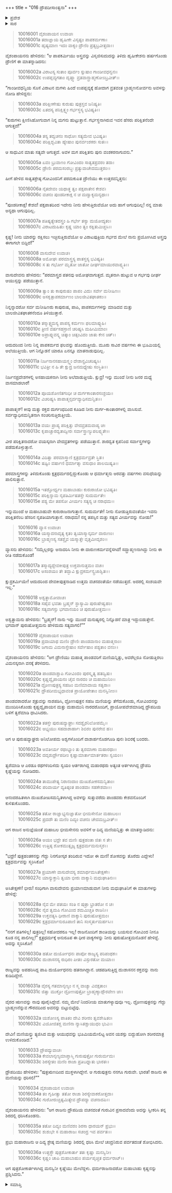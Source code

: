 +++
title = "016 ದ್ರೌಪದೀಸಾಂತ್ವನಾ"
+++

<details><summary>ಪ್ರವೇಶ</summary>


।।   ಓಂ ಓಂ ನಮೋ ನಾರಾಯಣಾಯ।।   ಶ್ರೀ ವೇದವ್ಯಾಸಾಯ ನಮಃ ।।

ಶ್ರೀ ಕೃಷ್ಣದ್ವೈಪಾಯನ ವೇದವ್ಯಾಸ ವಿರಚಿತ  

**ಶ್ರೀ ಮಹಾಭಾರತ**

**ಸೌಪ್ತಿಕ ಪರ್ವ**

**ಐಷೀಕ ಪರ್ವ**

**ಅಧ್ಯಾಯ 16**

</details>

<details><summary>ಸಾರ</summary>

ಕೃಷ್ಣನು ಉತ್ತರೆಯ ಗರ್ಭಕ್ಕೆ 60 ವರ್ಷಗಳ ಆಯುಸ್ಸನ್ನಿತ್ತು ಅಶ್ವತ್ಥಾಮನನ್ನು ಶಪಿಸಿದುದು (1-15). ಅಶ್ವತ್ಥಾಮನು ಪಾಂಡವರಿಗೆ ತನ್ನ ಮಣಿಯನ್ನಿತ್ತು ವನಕ್ಕೆ ತೆರಳಿದುದು (16-19). ಅಶ್ವತ್ಥಾಮನ ಮಣಿಯನ್ನು ದ್ರೌಪದಿಗಿತ್ತು ಸಂತವಿಸಿದುದು (20-36).


</details>


> 10016001 ವೈಶಂಪಾಯನ ಉವಾಚ।  
10016001a ತದಾಜ್ಞಾಯ ಹೃಷೀಕೇ ವಿಸೃಷ್ಟಂ ಪಾಪಕರ್ಮಣಾ।  
10016001c ಹೃಷ್ಯಮಾಣ ಇದಂ ವಾಕ್ಯಂ ದ್ರೌಣಿಂ ಪ್ರತ್ಯಬ್ರವೀತ್ತದಾ।।

ವೈಶಂಪಾಯನನು ಹೇಳಿದನು: “ಆ ಪಾಪಕರ್ಮಿಯು ಅಸ್ತ್ರವನ್ನು ವಿಸೃಜಿಸುದುದನ್ನು ತಿಳಿದು ಹೃಷೀಕೇಶನು ಹರ್ಷಗೊಂಡು ದ್ರೌಣಿಗೆ ಈ ಮಾತನ್ನಾಡಿದನು:

> 10016002a ವಿರಾಟಸ್ಯ ಸುತಾಂ ಪೂರ್ವಂ ಸ್ನುಷಾಂ ಗಾಂಡೀವಧನ್ವನಃ।  
10016002c ಉಪಪ್ಲವ್ಯಗತಾಂ ದೃಷ್ಟ್ವಾ ವ್ರತವಾನ್ಬ್ರಾಹ್ಮಣೋಽಬ್ರವೀತ್।।

“ಗಾಂಡೀವಧನ್ವಿಯ ಸೊಸೆ ವಿರಾಟನ ಮಗಳು ಹಿಂದೆ ಉಪಪ್ಲವ್ಯಕ್ಕೆ ಹೋದಾಗ ವ್ರತವಂತ ಬ್ರಾಹ್ಮಣನೋರ್ವನು ಅವಳನ್ನು ನೋಡಿ ಹೇಳಿದ್ದನು:

> 10016003a ಪರಿಕ್ಷೀಣೇಷು ಕುರುಷು ಪುತ್ರಸ್ತವ ಜನಿಷ್ಯತಿ।  
10016003c ಏತದಸ್ಯ ಪರಿಕ್ಷಿತ್ತ್ವಂ ಗರ್ಭಸ್ಥಸ್ಯ ಭವಿಷ್ಯತಿ।।

“ಕುರುಗಳು ಕ್ಷೀಣಿಸಿಹೋಗುವಾಗ ನಿನ್ನ ಮಗನು ಹುಟ್ಟುತ್ತಾನೆ. ಗರ್ಭಸ್ಥನಾಗಿರುವ ಇವನ ಹೆಸರು ಪರಿಕ್ಷಿತನೆಂದೇ ಆಗುತ್ತದೆ!”

> 10016004a ತಸ್ಯ ತದ್ವಚನಂ ಸಾಧೋಃ ಸತ್ಯಮೇವ ಭವಿಷ್ಯತಿ।  
10016004c ಪರಿಕ್ಷಿದ್ಭವಿತಾ ಹ್ಯೇಷಾಂ ಪುನರ್ವಂಶಕರಃ ಸುತಃ।।

ಆ ಸಾಧುವಿನ ಮಾತು ಸತ್ಯವೇ ಆಗುತ್ತದೆ. ಅವಳ ಮಗ ಪರಿಕ್ಷಿತನು ಪುನಃ ವಂಶಕರನಾಗುವನು.”

> 10016005a ಏವಂ ಬ್ರುವಾಣಂ ಗೋವಿಂದಂ ಸಾತ್ವತಪ್ರವರಂ ತದಾ।  
10016005c ದ್ರೌಣಿಃ ಪರಮಸಂರಬ್ಧಃ ಪ್ರತ್ಯುವಾಚೇದಮುತ್ತರಂ।।

ಹೀಗೆ ಹೇಳಿದ ಸಾತ್ವತಶ್ರೇಷ್ಠ ಗೋವಿಂದನಿಗೆ ಪರಮಕುಪಿತ ದ್ರೌಣಿಯು ಈ ಉತ್ತರವನ್ನಿತ್ತನು:

> 10016006a ನೈತದೇವಂ ಯಥಾತ್ಥ ತ್ವಂ ಪಕ್ಷಪಾತೇನ ಕೇಶವ।  
10016006c ವಚನಂ ಪುಂಡರೀಕಾಕ್ಷ ನ ಚ ಮದ್ವಾಕ್ಯಮನ್ಯಥಾ।।

“ಪುಂಡರೀಕಾಕ್ಷ! ಕೇಶವ! ಪಕ್ಷಪಾತದಿಂದ ಇದೇನು ನೀನು ಹೇಳುತ್ತಿರುವೆಯೋ ಅದು ಹಾಗೆ ಆಗುವುದಿಲ್ಲ! ನನ್ನ ಮಾತು ಅನ್ಯಥಾ ಆಗುವುದಿಲ್ಲ.

> 10016007a ಪತಿಷ್ಯತ್ಯೇತದಸ್ತ್ರಂ ಹಿ ಗರ್ಭೇ ತಸ್ಯಾ ಮಯೋದ್ಯತಂ।  
10016007c ವಿರಾಟದುಹಿತುಃ ಕೃಷ್ಣ ಯಾಂ ತ್ವಂ ರಕ್ಷಿತುಮಿಚ್ಚಸಿ।।

ಕೃಷ್ಣ! ನೀನು ಯಾರನ್ನು ರಕ್ಷಿಸಲು ಇಚ್ಛಿಸುತ್ತಿರುವೆಯೋ ಆ ವಿರಾಟಪುತ್ರಿಯ ಗರ್ಭದ ಮೇಲೆ ನಾನು ಪ್ರಯೋಗಿಸಿದ ಅಸ್ತ್ರವು ಈಗಾಗಲೇ ಬಿದ್ದಿದೆ!”

> 10016008 ವಾಸುದೇವ ಉವಾಚ।  
10016008a ಅಮೋಘಃ ಪರಮಾಸ್ತ್ರಸ್ಯ ಪಾತಸ್ತಸ್ಯ ಭವಿಷ್ಯತಿ।  
10016008c ಸ ತು ಗರ್ಭೋ ಮೃತೋ ಜಾತೋ ದೀರ್ಘಮಾಯುರವಾಪ್ಸ್ಯತಿ।।

ವಾಸುದೇವನು ಹೇಳಿದನು: “ಪರಮಾಸ್ತ್ರದ ಪತನವು ಅಮೋಘವಾಗುತ್ತದೆ. ಮೃತನಾಗಿ ಹುಟ್ಟುವ ಆ ಗರ್ಭವು ದೀರ್ಘ ಆಯುಸ್ಸನ್ನು ಪಡೆಯುತ್ತಾನೆ.

> 10016009a ತ್ವಾಂ ತು ಕಾಪುರುಷಂ ಪಾಪಂ ವಿದುಃ ಸರ್ವೇ ಮನೀಷಿಣಃ।  
10016009c ಅಸಕೃತ್ಪಾಪಕರ್ಮಾಣಂ ಬಾಲಜೀವಿತಘಾತಕಂ।।

ನಿನ್ನನ್ನಾದರೋ ಸರ್ವ ಮನೀಷಿಣರು ಕಾಪುರುಷ, ಪಾಪಿ, ಪಾಪಕರ್ಮಗಳನ್ನು ಮಾಡಿದವ ಮತ್ತು ಬಾಲಜೀವಿತಘಾತಕನೆಂದೂ ತಿಳಿಯುತ್ತಾರೆ.

> 10016010a ತಸ್ಮಾತ್ತ್ವಮಸ್ಯ ಪಾಪಸ್ಯ ಕರ್ಮಣಃ ಫಲಮಾಪ್ನುಹಿ।  
10016010c ತ್ರೀಣಿ ವರ್ಷಸಹಸ್ರಾಣಿ ಚರಿಷ್ಯಸಿ ಮಹೀಮಿಮಾಂ।  
10016010e ಅಪ್ರಾಪ್ನುವನ್ಕ್ವ ಚಿತ್ಕಾಂ ಚಿತ್ಸಂವಿದಂ ಜಾತು ಕೇನ ಚಿತ್।।

ಆದುದರಿಂದ ನೀನು ನಿನ್ನ ಪಾಪಕರ್ಮದ ಫಲವನ್ನು ಹೊಂದುತ್ತೀಯೆ. ಮೂರು ಸಾವಿರ ವರ್ಷಗಳು ಈ ಭೂಮಿಯಲ್ಲಿ ಅಲೆಯುತ್ತೀಯೆ. ಆಗ ನಿನ್ನೊಡನೆ ಯಾರೂ ಏನನ್ನೂ ಮಾತನಾಡುವುದಿಲ್ಲ.

> 10016011a ನಿರ್ಜನಾನಸಹಾಯಸ್ತ್ವಂ ದೇಶಾನ್ಪ್ರವಿಚರಿಷ್ಯಸಿ।  
10016011c ಭವಿತ್ರೀ ನ ಹಿ ತೇ ಕ್ಷುದ್ರ ಜನಮಧ್ಯೇಷು ಸಂಸ್ಥಿತಿಃ।।

ನಿರ್ಜನಪ್ರದೇಶಗಳಲ್ಲಿ ಅಸಹಾಯಕನಾಗಿ ನೀನು ಅಲೆದಾಡುತ್ತೀಯೆ. ಕ್ಷುದ್ರ! ಇನ್ನು ಮುಂದೆ ನೀನು ಜನರ ಮಧ್ಯೆ ವಾಸಮಾಡಲಾರೆ!

> 10016012a ಪೂಯಶೋಣಿತಗಂಧೀ ಚ ದುರ್ಗಕಾಂತಾರಸಂಶ್ರಯಃ।  
10016012c ವಿಚರಿಷ್ಯಸಿ ಪಾಪಾತ್ಮನ್ಸರ್ವವ್ಯಾಧಿಸಮನ್ವಿತಃ।।

ಪಾಪಾತ್ಮನ್! ಕೀವು ಮತ್ತು ರಕ್ತದ ದುರ್ಗಂಧದಿಂದ ಕೂಡಿದ ನೀನು ದುರ್ಗ-ಕಾಂತಾರಗಳಲ್ಲಿ ವಾಸಿಸುವೆ. ಸರ್ವವ್ಯಾಧಿಸಮನ್ವಿತನಾಗಿ ಸಂಚರಿಸುತ್ತಿರುತ್ತೀಯೆ.

> 10016013a ವಯಃ ಪ್ರಾಪ್ಯ ಪರಿಕ್ಷಿತ್ತು ವೇದವ್ರತಮವಾಪ್ಯ ಚ।  
10016013c ಕೃಪಾಚ್ಚಾರದ್ವತಾದ್ವೀರಃ ಸರ್ವಾಸ್ತ್ರಾಣ್ಯುಪಲಪ್ಸ್ಯತೇ।।

ವೀರ ಪರಿಕ್ಷಿತನಾದರೋ ವಯಸ್ಕನಾಗಿ ವೇದವ್ರತಗಳನ್ನು ಪಡೆಯುತ್ತಾನೆ. ಶಾರದ್ವತ ಕೃಪನಿಂದ ಸರ್ವಾಸ್ತ್ರಗಳನ್ನು ಪಡೆದುಕೊಳ್ಳುತ್ತಾನೆ.

> 10016014a ವಿದಿತ್ವಾ ಪರಮಾಸ್ತ್ರಾಣಿ ಕ್ಷತ್ರಧರ್ಮವ್ರತೇ ಸ್ಥಿತಃ।  
10016014c ಷಷ್ಟಿಂ ವರ್ಷಾಣಿ ಧರ್ಮಾತ್ಮಾ ವಸುಧಾಂ ಪಾಲಯಿಷ್ಯತಿ।।

ಪರಮಾಸ್ತ್ರಗಳನ್ನು ತಿಳಿದುಕೊಂಡು ಕ್ಷತ್ರಧರ್ಮದಲ್ಲಿದ್ದುಕೊಂಡು ಆ ಧರ್ಮಾತ್ಮನು ಅರವತ್ತು ವರ್ಷಗಳು ವಸುಧೆಯನ್ನು ಪಾಲಿಸುತ್ತಾನೆ.

> 10016015a ಇತಶ್ಚೋರ್ಧ್ವಂ ಮಹಾಬಾಹುಃ ಕುರುರಾಜೋ ಭವಿಷ್ಯತಿ।  
10016015c ಪರಿಕ್ಷಿನ್ನಾಮ ನೃಪತಿರ್ಮಿಷತಸ್ತೇ ಸುದುರ್ಮತೇ।  
10016015e ಪಶ್ಯ ಮೇ ತಪಸೋ ವೀರ್ಯಂ ಸತ್ಯಸ್ಯ ಚ ನರಾಧಮ।।

ಇನ್ನುಮುಂದೆ ಆ ಮಹಾಬಾಹುವೇ ಕುರುರಾಜನಾಗುತ್ತಾನೆ. ಸುದುರ್ಮತೇ! ನೀನು ನೋಡುತ್ತಿರುವಂತೆಯೇ ಇವನು ಪರಿಕ್ಷಿತನೆಂಬ ಹೆಸರಿನ ನೃಪತಿಯಾಗುತ್ತಾನೆ. ನರಾಧಮ! ನನ್ನ ತಪಸ್ಸಿನ ಮತ್ತು ಸತ್ಯದ ವೀರ್ಯವನ್ನು ನೋಡು!”

> 10016016 ವ್ಯಾಸ ಉವಾಚ।  
10016016a ಯಸ್ಮಾದನಾದೃತ್ಯ ಕೃತಂ ತ್ವಯಾಸ್ಮಾನ್ಕರ್ಮ ದಾರುಣಂ।  
10016016c ಬ್ರಾಹ್ಮಣಸ್ಯ ಸತಶ್ಚೈವ ಯಸ್ಮಾತ್ತೇ ವೃತ್ತಮೀದೃಶಂ।।

ವ್ಯಾಸನು ಹೇಳಿದನು: “ನಮ್ಮೆಲ್ಲರನ್ನು ಅನಾದರಿಸಿ ನೀನು ಈ ದಾರುಣಕರ್ಮವನ್ನೆಸಗಿದೆ! ಸದ್ಬ್ರಾಹ್ಮಣನಾಗಿದ್ದು ನೀನು ಈ ರೀತಿ ನಡೆದುಕೊಂಡೆ!

> 10016017a ತಸ್ಮಾದ್ಯದ್ದೇವಕೀಪುತ್ರ ಉಕ್ತವಾನುತ್ತಮಂ ವಚಃ।  
10016017c ಅಸಂಶಯಂ ತೇ ತದ್ಭಾವಿ ಕ್ಷುದ್ರಕರ್ಮನ್ವ್ರಜಾಶ್ವಿತಃ।।

ಕ್ಷುದ್ರಕರ್ಮಿಯೇ! ಆದುದರಿಂದ ದೇವಕೀಪುತ್ರನಾಡಿದ ಉತ್ತಮ ವಚನದಂತೆಯೇ ನಡೆಯುತ್ತದೆ. ಅದರಲ್ಲಿ ಸಂಶಯವೇ ಇಲ್ಲ.”

> 10016018 ಅಶ್ವತ್ಥಾಮೋವಾಚ।  
10016018a ಸಹೈವ ಭವತಾ ಬ್ರಹ್ಮನ್ ಸ್ಥಾಸ್ಯಾಮಿ ಪುರುಷೇಷ್ವಹಂ।  
10016018c ಸತ್ಯವಾಗಸ್ತು ಭಗವಾನಯಂ ಚ ಪುರುಷೋತ್ತಮಃ।।

ಅಶ್ವತ್ಥಾಮನು ಹೇಳಿದನು: “ಬ್ರಹ್ಮನ್! ನಾನು ಇನ್ನು ಮುಂದೆ ಮನುಷ್ಯರಲ್ಲಿ ನಿನ್ನೊಡನೆ ಮಾತ್ರ ಇದ್ದುಬಿಡುತ್ತೇನೆ. ಭಗವಾನ್ ಪುರುಷೋತ್ತಮನು ಹೇಳಿದುದು ಸತ್ಯವಾಗಲಿ!””

> 10016019 ವೈಶಂಪಾಯನ ಉವಾಚ।  
10016019a ಪ್ರದಾಯಾಥ ಮಣಿಂ ದ್ರೌಣಿಃ ಪಾಂಡವಾನಾಂ ಮಹಾತ್ಮನಾಂ।  
10016019c ಜಗಾಮ ವಿಮನಾಸ್ತೇಷಾಂ ಸರ್ವೇಷಾಂ ಪಶ್ಯತಾಂ ವನಂ।।

ವೈಶಂಪಾಯನನು ಹೇಳಿದನು: “ಆಗ ದ್ರೌಣಿಯು ಮಹಾತ್ಮ ಪಾಂಡವರಿಗೆ ಮಣಿಯನ್ನಿತ್ತು, ಅವರೆಲ್ಲರೂ ನೋಡುತ್ತಿರಲು ವಿಮನಸ್ಕನಾಗಿ ವನಕ್ಕೆ ತೆರಳಿದನು.

> 10016020a ಪಾಂಡವಾಶ್ಚಾಪಿ ಗೋವಿಂದಂ ಪುರಸ್ಕೃತ್ಯ ಹತದ್ವಿಷಃ।  
10016020c ಕೃಷ್ಣದ್ವೈಪಾಯನಂ ಚೈವ ನಾರದಂ ಚ ಮಹಾಮುನಿಂ।।  
10016021a ದ್ರೋಣಪುತ್ರಸ್ಯ ಸಹಜಂ ಮಣಿಮಾದಾಯ ಸತ್ವರಾಃ।  
10016021c ದ್ರೌಪದೀಮಭ್ಯಧಾವಂತ ಪ್ರಾಯೋಪೇತಾಂ ಮನಸ್ವಿನೀಂ।।

ಪಾಂಡವರಾದರೋ ಶತ್ರುವನ್ನು ನಾಶಪಡಿಸಿ, ದ್ರೋಣಪುತ್ರನ ಸಹಜ ಮಣಿಯನ್ನು ತೆಗೆದುಕೊಂಡು, ಗೋವಿಂದನನ್ನು ಮುಂದಿರಿಸಿಕೊಂಡು ಕೃಷ್ಣದ್ವೈಪಾಯನ ಮತ್ತು ಮಹಾಮುನಿ ನಾರದರೊಂದಿಗೆ, ಪ್ರಾಯೋಪವೇಶಮಾಡಿದ್ದ ದ್ರೌಪದಿಯ ಬಳಿಗೆ ತ್ವರೆಮಾಡಿ ಧಾವಿಸಿದರು.

> 10016022a ತತಸ್ತೇ ಪುರುಷವ್ಯಾಘ್ರಾಃ ಸದಶ್ವೈರನಿಲೋಪಮೈಃ।  
10016022c ಅಭ್ಯಯುಃ ಸಹದಾಶಾರ್ಹಾಃ ಶಿಬಿರಂ ಪುನರೇವ ಹ।।

ಆಗ ಆ ಪುರುಷವ್ಯಾಘ್ರರು ಅನಿಲೋಪಮ ಅಶ್ವಗಳೊಂದಿಗೆ ದಾಶಾರ್ಹನೊಡಗೂಡಿ ಪುನಃ ಶಿಬಿರಕ್ಕೆ ಬಂದರು.

> 10016023a ಅವತೀರ್ಯ ರಥಾಭ್ಯಾಂ ತು ತ್ವರಮಾಣಾ ಮಹಾರಥಾಃ।  
10016023c ದದೃಶುರ್ದ್ರೌಪದೀಂ ಕೃಷ್ಣಾಮಾರ್ತಾಮಾರ್ತತರಾಃ ಸ್ವಯಂ।।

ತ್ವರೆಮಾಡಿ ಆ ಎರಡೂ ರಥಗಳಿಂದಿಳಿದು ಸ್ವಯಂ ಆರ್ತರಾಗಿದ್ದ ಮಹಾರಥರು ಅತ್ಯಂತ ಆರ್ತಳಾಗಿದ್ದ ದ್ರೌಪದಿ ಕೃಷ್ಣೆಯನ್ನು ನೋಡಿದರು.

> 10016024a ತಾಮುಪೇತ್ಯ ನಿರಾನಂದಾಂ ದುಃಖಶೋಕಸಮನ್ವಿತಾಂ।  
10016024c ಪರಿವಾರ್ಯ ವ್ಯತಿಷ್ಠಂತ ಪಾಂಡವಾಃ ಸಹಕೇಶವಾಃ।।

ಆನಂದರಹಿತಳಾಗಿ ದುಃಖಶೋಖಸಮನ್ವಿತಳಾಗಿದ್ದ ಅವಳನ್ನು ಸುತ್ತುವರೆದು ಪಾಂಡವರು ಕೇಶವನೊಂದಿಗೆ ಕುಳಿತುಕೊಂಡರು.

> 10016025a ತತೋ ರಾಜ್ಞಾಭ್ಯನುಜ್ಞಾತೋ ಭೀಮಸೇನೋ ಮಹಾಬಲಃ।  
10016025c ಪ್ರದದೌ ತು ಮಣಿಂ ದಿವ್ಯಂ ವಚನಂ ಚೇದಮಬ್ರವೀತ್।।

ಆಗ ರಾಜನ ಅನುಜ್ಞೆಯಂತೆ ಮಹಾಬಲ ಭೀಮಸೇನನು ಅವಳಿಗೆ ಆ ದಿವ್ಯ ಮಣಿಯನ್ನಿತ್ತು ಈ ಮಾತನ್ನಾಡಿದನು:

> 10016026a ಅಯಂ ಭದ್ರೇ ತವ ಮಣಿಃ ಪುತ್ರಹಂತಾ ಜಿತಃ ಸ ತೇ।  
10016026c ಉತ್ತಿಷ್ಠ ಶೋಕಮುತ್ಸೃಜ್ಯ ಕ್ಷತ್ರಧರ್ಮಮನುಸ್ಮರ।।

“ಭದ್ರೇ! ಪುತ್ರಹಂತಕನನ್ನು ಗೆದ್ದು ನಿನಗೋಸ್ಕರ ತಂದಿರುವ ಇದೋ ಈ ಮಣಿ! ಶೋಕವನ್ನು ತೊರೆದು ಎದ್ದೇಳು! ಕ್ಷತ್ರಧರ್ಮವನ್ನು ಸ್ಮರಿಸಿಕೋ!

> 10016027a ಪ್ರಯಾಣೇ ವಾಸುದೇವಸ್ಯ ಶಮಾರ್ಥಮಸಿತೇಕ್ಷಣೇ।  
10016027c ಯಾನ್ಯುಕ್ತಾನಿ ತ್ವಯಾ ಭೀರು ವಾಕ್ಯಾನಿ ಮಧುಘಾತಿನಃ।।

ಅಸಿತೇಕ್ಷಣೇ! ಭೀರು! ಸಂಧಿಗಾಗಿ ವಾಸುದೇವನು ಪ್ರಯಾಣಮಾಡುವಾಗ ನೀನು ಮಧುಘಾತಿನಿಗೆ ಈ ಮಾತುಗಳನ್ನು ಹೇಳಿದ್ದೆ:

> 10016028a ನೈವ ಮೇ ಪತಯಃ ಸಂತಿ ನ ಪುತ್ರಾ ಭ್ರಾತರೋ ನ ಚ।  
10016028c ನೈವ ತ್ವಮಪಿ ಗೋವಿಂದ ಶಮಮಿಚ್ಚತಿ ರಾಜನಿ।।  
10016029a ಉಕ್ತವತ್ಯಸಿ ಧೀರಾಣಿ ವಾಕ್ಯಾನಿ ಪುರುಷೋತ್ತಮಂ।  
10016029c ಕ್ಷತ್ರಧರ್ಮಾನುರೂಪಾಣಿ ತಾನಿ ಸಂಸ್ಮರ್ತುಮರ್ಹಸಿ।।

“ನನಗೆ ಪತಿಗಳಿಲ್ಲ! ಪುತ್ರರಿಲ್ಲ! ಸಹೋದರರೂ ಇಲ್ಲ! ರಾಜನೊಂದಿಗೆ ಶಾಂತಿಯನ್ನು ಬಯಸುವ ಗೋವಿಂದ ನೀನೂ ಕೂಡ ನನ್ನ ಪಾಲಿಗಿಲ್ಲ!” ಕ್ಷತ್ರಧರ್ಮಕ್ಕೆ ಅನುರೂಪ ಈ ಧೀರ ವಾಕ್ಯಗಳನ್ನು ನೀನು ಪುರುಷೋತ್ತಮನೊಡನೆ ಹೇಳಿದ್ದೆ. ಅದನ್ನು ಸ್ಮರಿಸಿಕೋ!

> 10016030a ಹತೋ ದುರ್ಯೋಧನಃ ಪಾಪೋ ರಾಜ್ಯಸ್ಯ ಪರಿಪಂಥಕಃ।  
10016030c ದುಃಶಾಸನಸ್ಯ ರುಧಿರಂ ಪೀತಂ ವಿಸ್ಫುರತೋ ಮಯಾ।।

ರಾಜ್ಯವನ್ನು ಅಪಹರಿಸಿದ್ದ ಪಾಪಿ ದುರ್ಯೋಧನನು ಹತನಾಗಿದ್ದಾನೆ. ಚಡಪಡಿಸುತ್ತಿದ್ದ ದುಃಶಾಸನನ ರಕ್ತವನ್ನು ನಾನು ಕುಡಿದಿದ್ದೇನೆ.

> 10016031a ವೈರಸ್ಯ ಗತಮಾನೃಣ್ಯಂ ನ ಸ್ಮ ವಾಚ್ಯಾ ವಿವಕ್ಷತಾಂ।  
10016031c ಜಿತ್ವಾ ಮುಕ್ತೋ ದ್ರೋಣಪುತ್ರೋ ಬ್ರಾಹ್ಮಣ್ಯಾದ್ಗೌರವೇಣ ಚ।।

ವೈರದ ಋಣವನ್ನು ನಾವು ಪೂರೈಸಿದ್ದೇವೆ. ನಮ್ಮ ಮೇಲೆ ನಿಂದನೀಯ ಮಾತುಗಳ್ಯಾವುವೂ ಇಲ್ಲ. ದ್ರೋಣಪುತ್ರನನ್ನು ಗೆದ್ದು ಬ್ರಾಹ್ಮಣನೆನ್ನುವ ಗೌರವದಿಂದ ಅವನನ್ನು ಬಿಟ್ಟುಬಿಟ್ಟೆವು.

> 10016032a ಯಶೋಽಸ್ಯ ಪಾತಿತಂ ದೇವಿ ಶರೀರಂ ತ್ವವಶೇಷಿತಂ।  
10016032c ವಿಯೋಜಿತಶ್ಚ ಮಣಿನಾ ನ್ಯಾಸಿತಶ್ಚಾಯುಧಂ ಭುವಿ।।

ದೇವೀ! ಮಣಿಯನ್ನು ತ್ಯಜಿಸಿದ ಮತ್ತು ಆಯುಧವನ್ನು ಭೂಮಿಯಮೇಲಿಟ್ಟ ಅವನ ಯಶಸ್ಸು ಬಿದ್ದುಹೋಗಿ ಶರೀರಮಾತ್ರ ಉಳಿದುಕೊಂಡಿದೆ.”

> 10016033 ದ್ರೌಪದ್ಯುವಾಚ।  
10016033a ಕೇವಲಾನೃಣ್ಯಮಾಪ್ತಾಸ್ಮಿ ಗುರುಪುತ್ರೋ ಗುರುರ್ಮಮ।  
10016033c ಶಿರಸ್ಯೇತಂ ಮಣಿಂ ರಾಜಾ ಪ್ರತಿಬಧ್ನಾತು ಭಾರತ।।

ದ್ರೌಪದಿಯು ಹೇಳಿದಳು: “ಪುತ್ರ‌ಋಣದಿಂದ ಮುಕ್ತಳಾಗಿದ್ದೇನೆ. ಆ ಗುರುಪುತ್ರನು ನನಗೂ ಗುರುವೇ. ಭಾರತ! ರಾಜನು ಈ ಮಣಿಯನ್ನು ಧರಿಸಲಿ!””

> 10016034 ವೈಶಂಪಾಯನ ಉವಾಚ।  
10016034a ತಂ ಗೃಹೀತ್ವಾ ತತೋ ರಾಜಾ ಶಿರಸ್ಯೇವಾಕರೋತ್ತದಾ।  
10016034c ಗುರೋರುಚ್ಚಿಷ್ಟಮಿತ್ಯೇವ ದ್ರೌಪದ್ಯಾ ವಚನಾದಪಿ।।

ವೈಶಂಪಾಯನನು ಹೇಳಿದನು: “ಆಗ ರಾಜನು ದ್ರೌಪದಿಯ ವಚನದಂತೆ ಗುರುವಿನ ಪ್ರಸಾದವೆಂದು ಅದನ್ನು ಸ್ವೀಕರಿಸಿ ತನ್ನ ಶಿರದಲ್ಲಿ ಧರಿಸಿಕೊಂಡನು.

> 10016035a ತತೋ ದಿವ್ಯಂ ಮಣಿವರಂ ಶಿರಸಾ ಧಾರಯನ್ ಪ್ರಭುಃ।  
10016035c ಶುಶುಭೇ ಸ ಮಹಾರಾಜಃ ಸಚಂದ್ರ ಇವ ಪರ್ವತಃ।।

ಪ್ರಭು ಮಹಾರಾಜನು ಆ ದಿವ್ಯ ಶ್ರೇಷ್ಠ ಮಣಿಯನ್ನು ಶಿರದಲ್ಲಿ ಧರಿಸಿ ಮೇಲೆ ಚಂದ್ರನಿರುವ ಪರ್ವತದಂತೆ ಶೋಭಿಸಿದನು.

> 10016036a ಉತ್ತಸ್ಥೌ ಪುತ್ರಶೋಕಾರ್ತಾ ತತಃ ಕೃಷ್ಣಾ ಮನಸ್ವಿನೀ।  
10016036c ಕೃಷ್ಣಂ ಚಾಪಿ ಮಹಾಬಾಹುಂ ಪರ್ಯಪೃಚ್ಚತ ಧರ್ಮರಾಟ್।।

ಆಗ ಪುತ್ರಶೋಕಾರ್ತಳಾಗಿದ್ದ ಮನಸ್ವಿನೀ ಕೃಷ್ಣೆಯು ಮೇಲೆದ್ದಳು. ಧರ್ಮರಾಜನಾದರೋ ಮಹಾಬಾಹು ಕೃಷ್ಣನನ್ನು ಪ್ರಶ್ನಿಸಿದನು.”


<details><summary>ಸಮಾಪ್ತಿ</summary>

ಇತಿ ಶ್ರೀಮಹಾಭಾರತೇ ಸೌಪ್ತಿಕಪರ್ವಣಿ ಐಷೀಕಪರ್ವಣಿ ದ್ರೌಪದೀಸಾಂತ್ವನಾಯಾಂ ಷೋಡಶೋಽಧ್ಯಾಯಃ।।  
ಇದು ಶ್ರೀಮಹಾಭಾರತದಲ್ಲಿ ಸೌಪ್ತಿಕಪರ್ವದಲ್ಲಿ ಐಷೀಕಪರ್ವದಲ್ಲಿ ದ್ರೌಪದೀಸಾಂತ್ವನ ಎನ್ನುವ ಹದಿನಾರನೇ ಅಧ್ಯಾಯವು.

</details>
